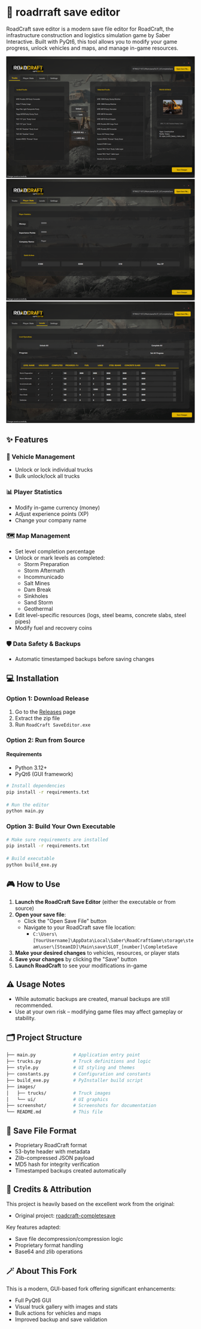 # 🚛 roadrraft save editor

RoadCraft save editor is a modern save file editor for RoadCraft, the infrastructure construction and logistics simulation game by Saber Interactive. Built with PyQt6, this tool allows you to modify your game progress, unlock vehicles and maps, and manage in-game resources.

![RoadCraft Save Editor](screenshot/1.png)
![RoadCraft Save Editor](screenshot/2.png)
![RoadCraft Save Editor](screenshot/3.png)

## ✨ Features

### 🚚 Vehicle Management
- Unlock or lock individual trucks
- Bulk unlock/lock all trucks

### 📊 Player Statistics
- Modify in-game currency (money)
- Adjust experience points (XP)
- Change your company name

### 🗺️ Map Management
- Set level completion percentage
- Unlock or mark levels as completed:
  - Storm Preparation
  - Storm Aftermath
  - Incommunicado
  - Salt Mines
  - Dam Break
  - Sinkholes
  - Sand Storm
  - Geothermal
- Edit level-specific resources (logs, steel beams, concrete slabs, steel pipes)
- Modify fuel and recovery coins

### 🛡️ Data Safety & Backups
- Automatic timestamped backups before saving changes

## 💻 Installation

### Option 1: Download Release
1. Go to the [Releases](https://github.com/YourUsername/RoadCraft-Save-Editor/releases) page
2. Extract the zip file
3. Run `RoadCraft SaveEditor.exe`

### Option 2: Run from Source

#### Requirements
- Python 3.12+
- PyQt6 (GUI framework)

```bash
# Install dependencies
pip install -r requirements.txt

# Run the editor
python main.py
```

### Option 3: Build Your Own Executable

```bash
# Make sure requirements are installed
pip install -r requirements.txt

# Build executable
python build_exe.py
```

## 🎮 How to Use

1. **Launch the RoadCraft Save Editor** (either the executable or from source)
2. **Open your save file**:
   - Click the "Open Save File" button
   - Navigate to your RoadCraft save file location:
     - `C:\Users\[YourUsername]\AppData\Local\Saber\RoadCraftGame\storage\steam\user\[SteamID]\Main\save\SLOT_[number]\CompleteSave`
3. **Make your desired changes** to vehicles, resources, or player stats
4. **Save your changes** by clicking the "Save" button
5. **Launch RoadCraft** to see your modifications in-game

## ⚠️ Usage Notes

- While automatic backups are created, manual backups are still recommended.
- Use at your own risk – modifying game files may affect gameplay or stability.

## 🗂️ Project Structure

```bash
├── main.py              # Application entry point
├── trucks.py            # Truck definitions and logic
├── style.py             # UI styling and themes
├── constants.py         # Configuration and constants
├── build_exe.py         # PyInstaller build script
├── images/
│   ├── trucks/          # Truck images
│   └── ui/              # UI graphics
├── screenshot/          # Screenshots for documentation
└── README.md            # This file
```

## 💾 Save File Format

- Proprietary RoadCraft format
- 53-byte header with metadata
- Zlib-compressed JSON payload
- MD5 hash for integrity verification
- Timestamped backups created automatically

## 🙏 Credits & Attribution

This project is heavily based on the excellent work from the original:

- Original project: [roadcraft-completesave](https://github.com/NakedDevA/roadcraft-completesave)

Key features adapted:
- Save file decompression/compression logic
- Proprietary format handling
- Base64 and zlib operations

## 🪄 About This Fork

This is a modern, GUI-based fork offering significant enhancements:

- Full PyQt6 GUI
- Visual truck gallery with images and stats
- Bulk actions for vehicles and maps
- Improved backup and save validation